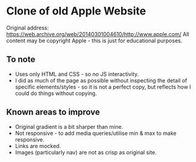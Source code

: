 # Clone of old Apple Website
Original address: https://web.archive.org/web/20140301004610/http://www.apple.com/
All content may be copyright Apple - this is just for educational purposes.

## To note
- Uses only HTML and CSS - so no JS interactivity.
- I did as much of the page as possible without inspecting the detail of specific elements/styles - so it is not a perfect copy, but reflects how I could do things without copying.

## Known areas to improve
- Original gradient is a bit sharper than mine.
- Not responsive - to add media queries/utilise min & max to make responsive.
- Links are mocked.
- Images (particularly nav) are not as crisp as original site.
